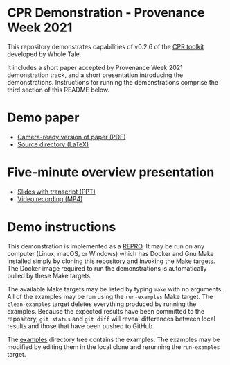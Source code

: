 # CPR Demonstration - Provenance Week 2021

This repository demonstrates capabilities of v0.2.6 of the [CPR toolkit](https://github.com/CIRSS/cpr) developed by Whole Tale.

It includes a short paper accepted by Provenance Week 2021 demonstration track, and a short presentation introducing the demonstrations. Instructions for running the demonstrations comprise the third section of this README below.

# Demo paper
- [Camera-ready version of paper (PDF)](https://github.com/CIRSS/cpr-demo-2021/blob/master/paper/McPhillips-CPR-demo-paper.pdf)
- [Source directory (LaTeX)](https://github.com/CIRSS/cpr-demo-2021/tree/master/paper)

# Five-minute overview presentation
- [Slides with transcript (PPT)](https://github.com/CIRSS/cpr-demo-2021/blob/master/presentation/McPhillips-CPR-Demo-Talk-with-transcript.pptx)
- [Video recording (MP4)](https://github.com/CIRSS/cpr-demo-2021/blob/master/presentation/McPhillips-CPR-Demo-Talk-21-July-2021.mp4)

# Demo instructions

This demonstration is implemented as a [REPRO](https://github.com/CIRSS/repro-template).  It may be run on any computer (Linux, macOS, or Windows) which has Docker and Gnu Make installed simply by cloning this repository and invoking the Make targets. The Docker image required to run the demonstrations is automatically pulled by these Make targets.

The available Make targets may be listed by typing `make` with no arguments.  All of the examples may be run using the `run-examples` Make target.  The `clean-examples` target deletes everything produced by running the examples.  Because the expected results have been committed to the repository, `git status` and `git diff` will reveal differences between local results and those that have been pushed to GitHub.

The [examples](https://github.com/CIRSS/cpr-demo-2021/tree/master/examples) directory tree contains the examples. The examples may be modified by editing them in the local clone and rerunning the `run-examples` target.

